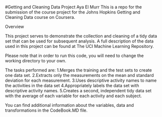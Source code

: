 #Getting and Cleaning Data Project
Aya El Murr
This is a repo for the submission of the course project for the Johns Hopkins Getting and Cleaning Data course on Coursera.

Overview

This project serves to demonstrate the collection and cleaning of a tidy data set that can be used for subsequent analysis. A full description of the data used in this project can be found at The UCI Machine Learning Repository.

Please note that in order to run this code, you will need to change the working directory to your own. 

The tasks performed are: 
1.Merges the training and the test sets to create one data set.
2.Extracts only the measurements on the mean and standard deviation for each measurement.
3.Uses descriptive activity names to name the activities in the data set
4.Appropriately labels the data set with descriptive activity names.
5.Creates a second, independent tidy data set with the average of each variable for each activity and each subject.

You can find additional information about the variables, data and transformations in the CodeBook.MD file.
